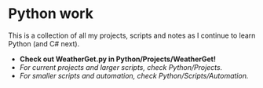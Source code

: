 # Python work
This is a collection of all my projects, scripts and notes as I continue to learn Python (and C# next).

- **Check out WeatherGet.py in Python/Projects/WeatherGet!**
- *For current projects and larger scripts, check Python/Projects.*
- *For smaller scripts and automation, check Python/Scripts/Automation.*
